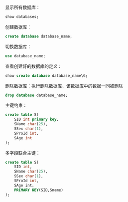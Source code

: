 显示所有数据库：
```sql
show databases;
```
创建数据库：
```sql
create database database_name;
```
切换数据库：
```sql
use database_name;
```
查看创建好的数据库的定义：
```sql
show create database database_name\G;
```
删除数据库：执行删除数据库，该数据库中的数据一同被删除
```sql
drop database database_name;
```
主键约束：
```sql
create table S(
	SID int primary key,
	SName char(25),
	SSex char(1),
	SProId int,
	SAge int
);
```
多字段联合主键：
```sql
create table S(
	SID int,
	SName char(25),
	SSex char(1),
	SProId int,
	SAge int，
	PRIMARY KEY(SID,Sname)
);
```

